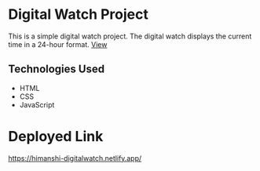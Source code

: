 # Digital Watch Project

This is a simple digital watch project. The digital watch displays the current time in a 24-hour format.
<a href="https://himanshi-digitalwatch.netlify.app/">View</a>

## Technologies Used

- HTML
- CSS
- JavaScript

# Deployed Link

https://himanshi-digitalwatch.netlify.app/
